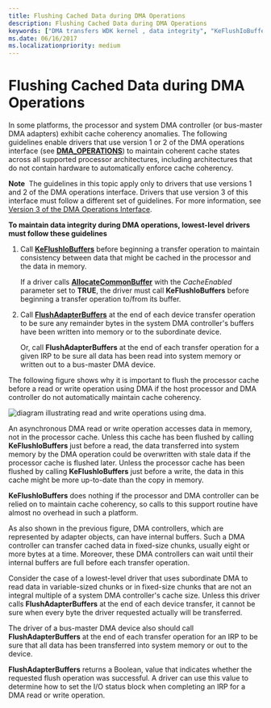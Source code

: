 ```yaml
---
title: Flushing Cached Data during DMA Operations
description: Flushing Cached Data during DMA Operations
keywords: ["DMA transfers WDK kernel , data integrity", "KeFlushIoBuffers", "FlushAdapterBuffers", "flushing cached data"]
ms.date: 06/16/2017
ms.localizationpriority: medium
---
```


# Flushing Cached Data during DMA Operations





In some platforms, the processor and system DMA controller (or bus-master DMA adapters) exhibit cache coherency anomalies. The following guidelines enable drivers that use version 1 or 2 of the DMA operations interface (see [**DMA\_OPERATIONS**](/windows-hardware/drivers/ddi/wdm/ns-wdm-_dma_operations)) to maintain coherent cache states across all supported processor architectures, including architectures that do not contain hardware to automatically enforce cache coherency.

**Note**  The guidelines in this topic apply only to drivers that use versions 1 and 2 of the DMA operations interface. Drivers that use version 3 of this interface must follow a different set of guidelines. For more information, see [Version 3 of the DMA Operations Interface](version-3-of-the-dma-operations-interface.md).

 

**To maintain data integrity during DMA operations, lowest-level drivers must follow these guidelines**

1.  Call [**KeFlushIoBuffers**](/windows-hardware/drivers/ddi/wdm/nf-wdm-keflushiobuffers) before beginning a transfer operation to maintain consistency between data that might be cached in the processor and the data in memory.

    If a driver calls [**AllocateCommonBuffer**](/windows-hardware/drivers/ddi/wdm/nc-wdm-pallocate_common_buffer) with the *CacheEnabled* parameter set to **TRUE**, the driver must call **KeFlushIoBuffers** before beginning a transfer operation to/from its buffer.

2.  Call [**FlushAdapterBuffers**](/windows-hardware/drivers/ddi/wdm/nc-wdm-pflush_adapter_buffers) at the end of each device transfer operation to be sure any remainder bytes in the system DMA controller's buffers have been written into memory or to the subordinate device.

    Or, call **FlushAdapterBuffers** at the end of each transfer operation for a given IRP to be sure all data has been read into system memory or written out to a bus-master DMA device.

The following figure shows why it is important to flush the processor cache before a read or write operation using DMA if the host processor and DMA controller do not automatically maintain cache coherency.

![diagram illustrating read and write operations using dma.](images/16cchdma.png)

An asynchronous DMA read or write operation accesses data in memory, not in the processor cache. Unless this cache has been flushed by calling **KeFlushIoBuffers** just before a read, the data transferred into system memory by the DMA operation could be overwritten with stale data if the processor cache is flushed later. Unless the processor cache has been flushed by calling **KeFlushIoBuffers** just before a write, the data in this cache might be more up-to-date than the copy in memory.

**KeFlushIoBuffers** does nothing if the processor and DMA controller can be relied on to maintain cache coherency, so calls to this support routine have almost no overhead in such a platform.

As also shown in the previous figure, DMA controllers, which are represented by adapter objects, can have internal buffers. Such a DMA controller can transfer cached data in fixed-size chunks, usually eight or more bytes at a time. Moreover, these DMA controllers can wait until their internal buffers are full before each transfer operation.

Consider the case of a lowest-level driver that uses subordinate DMA to read data in variable-sized chunks or in fixed-size chunks that are not an integral multiple of a system DMA controller's cache size. Unless this driver calls **FlushAdapterBuffers** at the end of each device transfer, it cannot be sure when every byte the driver requested actually will be transferred.

The driver of a bus-master DMA device also should call **FlushAdapterBuffers** at the end of each transfer operation for an IRP to be sure that all data has been transferred into system memory or out to the device.

**FlushAdapterBuffers** returns a Boolean, value that indicates whether the requested flush operation was successful. A driver can use this value to determine how to set the I/O status block when completing an IRP for a DMA read or write operation.

 

